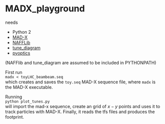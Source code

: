 # MADX_playground

needs
* Python 2
* [MAD-X](http://mad.web.cern.ch/mad/)
* [NAFFLib](https://github.com/kparasch/NAFFlib)
* [tune_diagram](https://github.com/PyCOMPLETE/tune_diagram)
* [pyoptics](https://github.com/rdemaria/pyoptics)

(NAFFlib and tune_diagram are assumed to be included in PYTHONPATH)

First run  
```madx < toyLHC_beambeam.seq```  
which creates and saves the ```toy.seq``` MAD-X sequence file,
where ```madx``` is the MAD-X executable.

Running  
```python plot_tunes.py```  
will import the mad-x sequence, create an grid of $x-y$ points and uses it to track particles with MAD-X.
Finally, it reads the tfs files and produces the footprint.
